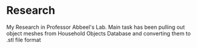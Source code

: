 # Research
My Research in Professor Abbeel's Lab. Main task has been pulling out object meshes from Household Objects Database and converting them to .stl file format
